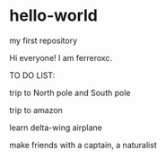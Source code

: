 # hello-world
my first repository

Hi everyone! I am ferreroxc.

TO DO LIST:

trip to North pole and South pole

trip to amazon

learn delta-wing airplane

make friends with a captain, a naturalist
